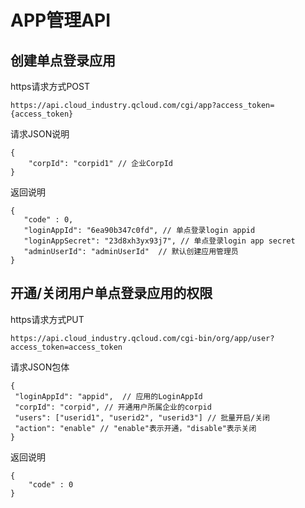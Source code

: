 # APP管理API

## 创建单点登录应用

https请求方式POST

```
https://api.cloud_industry.qcloud.com/cgi/app?access_token={access_token}
```

请求JSON说明

```
{
    "corpId": "corpid1" // 企业CorpId
}
```

返回说明

```
{
   "code" : 0,
   "loginAppId": "6ea90b347c0fd", // 单点登录login appid
   "loginAppSecret": "23d8xh3yx93j7", // 单点登录login app secret
   "adminUserId": "adminUserId"  // 默认创建应用管理员
}
```


## 开通/关闭用户单点登录应用的权限

https请求方式PUT

```
https://api.cloud_industry.qcloud.com/cgi-bin/org/app/user?access_token=access_token
```


请求JSON包体

```
{
 "loginAppId": "appid",  // 应用的LoginAppId
 "corpId": "corpid", // 开通用户所属企业的corpid
 "users": ["userid1", "userid2", "userid3"] // 批量开启/关闭
 "action": "enable" // "enable"表示开通，"disable"表示关闭
}
```

返回说明

```
{
    "code" : 0
}
```